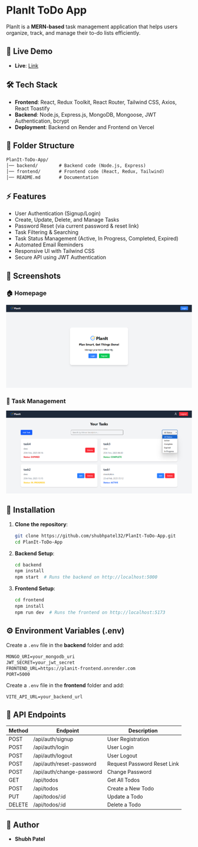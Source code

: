 # PlanIt ToDo App

PlanIt is a **MERN-based** task management application that helps users organize, track, and manage their to-do lists efficiently.

## 🚀 Live Demo

- **Live**: [Link](https://planit-frontend-swart.vercel.app)

## 🛠️ Tech Stack

- **Frontend**: React, Redux Toolkit, React Router, Tailwind CSS, Axios, React Toastify
- **Backend**: Node.js, Express.js, MongoDB, Mongoose, JWT Authentication, bcrypt
- **Deployment**: Backend on Render and Frontend on Vercel

## 📂 Folder Structure

```
PlanIt-ToDo-App/
│── backend/        # Backend code (Node.js, Express)
│── frontend/       # Frontend code (React, Redux, Tailwind)
│── README.md       # Documentation
```

## ⚡ Features

- User Authentication (Signup/Login)
- Create, Update, Delete, and Manage Tasks
- Password Reset (via current password & reset link)
- Task Filtering & Searching
- Task Status Management (Active, In Progress, Completed, Expired)
- Automated Email Reminders
- Responsive UI with Tailwind CSS
- Secure API using JWT Authentication

## 📸 Screenshots

### 🏠 Homepage

![Homepage](./frontend/public/home.png)

### 📝 Task Management

![Task Management](./frontend/public/dashboard.png)

## 📌 Installation

1. **Clone the repository**:

   ```bash
   git clone https://github.com/shubhpatel32/PlanIt-ToDo-App.git
   cd PlanIt-ToDo-App
   ```

2. **Backend Setup**:

   ```bash
   cd backend
   npm install
   npm start  # Runs the backend on http://localhost:5000
   ```

3. **Frontend Setup**:
   ```bash
   cd frontend
   npm install
   npm run dev  # Runs the frontend on http://localhost:5173
   ```

## ⚙️ Environment Variables (.env)

Create a `.env` file in the **backend** folder and add:

```env
MONGO_URI=your_mongodb_uri
JWT_SECRET=your_jwt_secret
FRONTEND_URL=https://planit-frontend.onrender.com
PORT=5000
```

Create a `.env` file in the **frontend** folder and add:

```env
VITE_API_URL=your_backend_url
```

## 📡 API Endpoints

| Method | Endpoint                  | Description                 |
| ------ | ------------------------- | --------------------------- |
| POST   | /api/auth/signup          | User Registration           |
| POST   | /api/auth/login           | User Login                  |
| POST   | /api/auth/logout          | User Logout                 |
| POST   | /api/auth/reset-password  | Request Password Reset Link |
| POST   | /api/auth/change-password | Change Password             |
| GET    | /api/todos                | Get All Todos               |
| POST   | /api/todos                | Create a New Todo           |
| PUT    | /api/todos/:id            | Update a Todo               |
| DELETE | /api/todos/:id            | Delete a Todo               |

## 🎯 Author

- **Shubh Patel**
